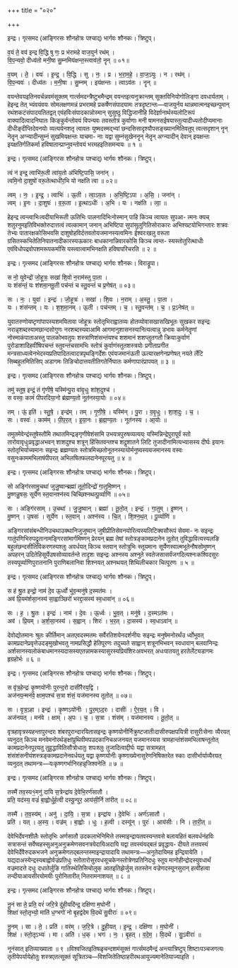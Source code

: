 +++
title = "०२०"

+++


इन्द्रः। गृत्समद (आङ्गिरसः शौनहोत्रः पश्चाद्) भार्गवः शौनकः। त्रिष्टुप्।

व॒यं ते॒ वय॑ इन्द्र वि॒द्धि षु णः॒ प्र भ॑रामहे वाज॒युर्न रथ॑म् ।  
वि॒प॒न्यवो॒ दीध्य॑तो मनी॒षा सु॒म्नमिय॑क्षन्त॒स्त्वाव॑तो॒ नॄन् ॥ ०१॥

व॒यम् । ते॒ । वयः॑ । इ॒न्द्र॒ । वि॒द्धि । सु । नः॒ । प्र । भ॒रा॒म॒हे॒ । वा॒ज॒ऽयुः । न । रथ॑म् ।  
वि॒प॒न्यवः॑ । दीध्य॑तः । म॒नी॒षा । सु॒म्नम् । इय॑क्षन्तः । त्वाऽव॑तः । नॄन् ॥

वयन्तेवयइतिनवर्चन्नवमंसूक्तम् गार्त्समदन्त्रैष्टुभमैन्द्रम् वयन्तइत्यनुक्रान्तम् सूक्तविनियोगोलिङ्गा दवधार्यताम् ।हेइन्द्र तेत् भ्यंवयंवयः सोमलक्षणमन्नं प्रभरामहे प्रकर्षेणसंपादयामः तत्रदृष्टान्तः—वाजयुर्नय थान्नमात्मनइच्छन्पुमान् रथंशकटंसंपादयतितद्वत् एवंहविःसंपादकान्नोस्मान् सुसुष्ठु विद्धिजानीहि विदेर्ज्ञानार्थस्यलोटिरूपं वाक्यादित्वादनिघातः किङ्कुर्वन्तोवयं विपन्यवः तवस्तोत्रं कुर्वाणाः मनी षामनसईषयास्तुत्यादीध्यतोदीप्यमानाः दीधीङ्दीप्तिदेवनयोः व्यत्ययेनशतृ त्वावतः युष्मदस्मद्भ्यां छन्दसिसादृश्यौपसङ्ख्यानमितिवतुप् त्वत्सदृशान् नॄन् नेतॄन् अग्न्यादीन्सुम्नं सुखमियक्षन्तः याचमा- नाः यद्वा सुम्नंसुखेननॄन् नेतॄन् अग्न्यादीन् देवान् इयक्षन्तः इयक्षतिर्गतिकर्मा हविषातान्प्राप्नुवन्तोवयं भरमहइतिसमन्वयः ॥ १ ॥

इन्द्रः। गृत्समद (आङ्गिरसः शौनहोत्रः पश्चाद्) भार्गवः शौनकः। त्रिष्टुप्।

त्वं न॑ इन्द्र॒ त्वाभि॑रू॒ती त्वा॑य॒तो अ॑भिष्टि॒पासि॒ जना॑न् ।  
त्वमि॒नो दा॒शुषो॑ वरू॒तेत्थाधी॑र॒भि यो नक्ष॑ति त्वा ॥ ०२॥

त्वम् । नः॒ । इ॒न्द्र॒ । त्वाभिः॑ । ऊ॒ती । त्वा॒ऽय॒तः । अ॒भि॒ष्टि॒ऽपा । अ॒सि॒ । जना॑न् ।  
त्वम् । इ॒नः । दा॒शुषः॑ । व॒रू॒ता । इ॒त्थाऽधीः॑ । अ॒भि । यः । नक्ष॑ति । त्वा॒ ॥

हेइन्द्र त्वन्त्वाभिःत्वदीयाभिरूती ऊतिभिः पालनादिभिःनोस्मान् पाहि किञ्च त्वायतः सुपआ- त्मनः क्यच् शतुरनुमइतिविभक्तेरुदात्तत्वं त्वत्कामान् जनान् अभिष्टिपा सुपांसुलुगितिसोराकारः अभिश्ख्टयोभिगन्तारः शत्रवः तेभ्यः पातारक्षकोसिभवसि दाशुषोहविर्दत्तवतोयजमानस्यत्वमिनः ईश्वरःखलु वरूता ग्रसितस्कभितेतिनिपातनादीकारस्यऊकारः बाधकानान्निवारकोसि किञ्च त्वन्त- स्यस्तोतुरित्थाधीः एवंविधोपद्रवोपशमरूपकर्मासि यस्त्वात्वामभिनक्षति हविषापरिचरति ॥ २ ॥

इन्द्रः। गृत्समद (आङ्गिरसः शौनहोत्रः पश्चाद्) भार्गवः शौनकः। विराड्रूपा।

स नो॒ युवेन्द्रो॑ जो॒हूत्रः॒ सखा॑ शि॒वो न॒राम॑स्तु पा॒ता ।  
यः शंस॑न्तं॒ यः श॑शमा॒नमू॒ती पच॑न्तं च स्तु॒वन्तं॑ च प्र॒णेष॑त् ॥ ०३॥

सः । नः॒ । युवा॑ । इन्द्रः॑ । जो॒हूत्रः॑ । सखा॑ । शि॒वः । न॒राम् । अ॒स्तु॒ । पा॒ता ।  
यः । शंस॑न्तम् । यः । श॒श॒मा॒नम् । ऊ॒ती । पच॑न्तम् । च॒ । स्तु॒वन्त॑म् । च॒ । प्र॒ऽनेष॑त् ॥

युवातरुणोयष्टृणांपापस्यशमयितावा जोहूत्रः स्तोतृभिराह्वातव्यः होतव्योवासखासखिभूतः सुखकर सइन्द्रः नरान्नृशब्दस्यामछान्दसोगुणः नरशब्दस्यवाआमि आगमानुशासनस्यानित्यत्वान्नु डभावः कर्मनेतॄणां नोस्माकंपाताअस्तु पालकोभवतुयः शस्त्राणिशंसन्तंयश्च शशमानं शशप्लुतगतौ क्रियाःकुर्वाणं पुरोडाशादिहवींषिपचन्तं स्तुवन्तंचसामभिः स्तोत्रं कुर्वाणंस्तुतशस्त्रयोः प्रगीताप्रगीत मन्त्रसाध्यत्वेनभेदस्यप्रतिपादितत्वादत्रपृथङ्गिर्देशः एवंयजमानंऊती ऊत्यारक्षणेनप्रणेषत् नयते र्लेटि सिब्बहुलमितिसिप् अडागमः तिङिचोदात्तवतीतिगतेर्निघातः कर्मणापारंप्रापयत् ॥ ३ ॥

इन्द्रः। गृत्समद (आङ्गिरसः शौनहोत्रः पश्चाद्) भार्गवः शौनकः। त्रिष्टुप्।

तमु॑ स्तुष॒ इन्द्रं॒ तं गृ॑णीषे॒ यस्मि॑न्पु॒रा वा॑वृ॒धुः शा॑श॒दुश्च॑ ।  
स वस्वः॒ कामं॑ पीपरदिया॒नो ब्र॑ह्मण्य॒तो नूत॑नस्या॒योः ॥ ०४॥

तम् । ऊं॒ इति॑ । स्तु॒षे॒ । इन्द्र॑म् । तम् । गृ॒णी॒षे॒ । यस्मि॑न् । पु॒रा । व॒वृ॒धुः । शा॒श॒दुः । च॒ ।  
सः । वस्वः॑ । काम॑म् । पी॒प॒र॒त् । इ॒या॒नः । ब्र॒ह्म॒ण्य॒तः । नूत॑नस्य । आ॒योः ॥

तमुतमेवेन्द्रंस्तुषेस्तौमि तथातमिन्द्रङ्गृणीषेशंसामि उभयत्रपुरुषव्यत्यय्ः यस्मिन्निन्द्रेपुरापूर्वं स्तो तारोवावृधुःप्रवृद्धाअभवन् शाशदुश्च शत्रून् हिंसितवन्तश्च शदॢशातने लिटि तुजादीनामित्यभ्यासस्य दीर्घः इयानः स्तोतृभिर्याच्यमानः सइन्द्रः ब्रह्मण्यतः स्तोत्रमिच्छतोनूतनस्यायोर्मनुष्यस्ययजमानस्य वस्वः वसुनःकाममभिलाषंपीपरत् अभिलषितफलदानेनपूरयतु ॥ ४ ॥

इन्द्रः। गृत्समद (आङ्गिरसः शौनहोत्रः पश्चाद्) भार्गवः शौनकः। त्रिष्टुप्।

सो अङ्गि॑रसामु॒चथा॑ जुजु॒ष्वान्ब्रह्मा॑ तूतो॒दिन्द्रो॑ गा॒तुमि॒ष्णन् ।  
मु॒ष्णन्नु॒षसः॒ सूर्ये॑ण स्त॒वानश्न॑स्य चिच्छिश्नथत्पू॒र्व्याणि॑ ॥ ०५॥

सः । अङ्गि॑रसाम् । उ॒चथा॑ । जु॒जु॒ष्वान् । ब्रह्मा॑ । तू॒तो॒त् । इन्द्रः॑ । गा॒तुम् । इ॒ष्णन् ।  
मु॒ष्णन् । उ॒षसः॑ । सूर्ये॑ण । स्त॒वान् । अश्न॑स्य । चि॒त् । शि॒श्न॒थ॒त् । पू॒र्व्याणि॑ ॥

अङ्गिरसांसंबन्धीनिउचथाउक्थानिजुजुष्वान् जुषीप्रीतिसेवनयोरित्यस्यलिटिक्वसौरूपं सेवमा- नः सइन्द्रः गातुंपणिभिरुपद्रुतानामङ्गिरसांमार्गमिष्णन् प्रेरयन् ब्रह्म तेषां स्तोत्रङ्कामप्रदानेन तूतोत् तुविद्धावित्यस्यलङि बहुलंछन्दसीतिविकरणस्यश्लुः अवर्धयत् किञ्च स्तवान् स्तोत्रुभिः स्तूयमानः सूर्येणस्वात्मभूतेनौषसोमुष्णन् अपहरन् उदितेहिसूर्येउषसोव्यावर्तन्ते तादृशः सइन्द्रः अश्नस्य अश्नुते स्वतेजसासर्वंजगदित्यश्नःकश्विदसुरः तस्यपूर्व्याणिपुरातनानि पुराणिबलानिवा शिश्नयत् अश्नथयत् शिथिलीचकार चित्पूरणः ॥ ५ ॥

इन्द्रः। गृत्समद (आङ्गिरसः शौनहोत्रः पश्चाद्) भार्गवः शौनकः। त्रिष्टुप्।

स ह॑ श्रु॒त इन्द्रो॒ नाम॑ दे॒व ऊ॒र्ध्वो भु॑व॒न्मनु॑षे द॒स्मत॑मः ।  
अव॑ प्रि॒यम॑र्शसा॒नस्य॑ सा॒ह्वाञ्छिरो॑ भरद्दा॒सस्य॑ स्व॒धावा॑न् ॥ ०६॥

सः । ह॒ । श्रु॒तः । इन्द्रः॑ । नाम॑ । दे॒वः । ऊ॒र्ध्वः । भु॒व॒त् । मनु॑षे । द॒स्मऽत॑मः ।  
अव॑ । प्रि॒यम् । अ॒र्श॒सा॒नस्य॑ । स॒ह्वान् । शिरः॑ । भ॒र॒त् । दा॒सस्य॑ । स्व॒धाऽवा॑न् ॥

देवोद्योतमानः श्रुतः कीर्तिमान् अतएवदस्मतमः सर्वैरतिशयेनदर्शनीयः सइन्द्रः मनुषेमनोरर्थंउ र्ध्वोभुवत् कामप्रदानेप्रवृत्तेउदङ्मुखोभवतु नामप्रसिद्धौ हेतिपूरणः तदुच्यते साह्वान् शत्रूनभिभवन् स्वधावान् बलवानिन्द्रः अर्शसानस्यलोकंबाधमानस्यदासस्यएतन्नामकस्यासुरस्यप्रियंशिरःअवभरत् अधःपातयतु हरतेर्लेट्यडागमः हृग्रहोर्भः ॥ ६ ॥

इन्द्रः। गृत्समद (आङ्गिरसः शौनहोत्रः पश्चाद्) भार्गवः शौनकः। त्रिष्टुप्।

स वृ॑त्र॒हेन्द्रः॑ कृ॒ष्णयो॑नीः पुरन्द॒रो दासी॑रैरय॒द्वि ।  
अज॑नय॒न्मन॑वे॒ क्षाम॒पश्च॑ स॒त्रा शंसं॒ यज॑मानस्य तूतोत् ॥ ०७॥

सः । वृ॒त्र॒ऽहा । इन्द्रः॑ । कृ॒ष्णऽयो॑नीः । पु॒र॒म्ऽद॒रः । दासीः॑ । ऐ॒र॒य॒त् । वि ।  
अज॑नयत् । मन॑वे । क्षाम् । अ॒पः । च॒ । स॒त्रा । शंस॑म् । यज॑मानस्य । तू॒तो॒त् ॥

वृत्रहावृत्रस्यहन्तापुरन्दरः शंबरपुरान्दारयितासइन्द्रः कृष्णयोनीर्निक्रुष्टजातीःदासीरुपक्षपयित्री रासुरीःसेनाः व्यैरयत् व्यनुदत् किञ्च मनवेमनोरर्थङ्क्षांप्रुथिवीमपउदकानिचअजनयत् यजमानस्यस त्रामहान्तंशंसमभिलाषन्तूतोत् कामप्रदानेनपूरयतु तुव्रुद्धावितिसौत्रोधातुः शपःश्लुः तुजादित्वाद्दीर्घः यद्वा सत्रामहत् शंसंशंसनीयंशस्त्रङ्कामप्रदानेनवर्धयतु यद्वा कृष्णयोनीः कृष्णाख्येनासुरेणनिषिक्तरेत स्काः दासीर्भार्याव्यैरयत् व्यनुदत् तथामन्त्रः—यःकृष्णगर्भानिरहन्नृजिश्वनेति ॥ ७ ॥

इन्द्रः। गृत्समद (आङ्गिरसः शौनहोत्रः पश्चाद्) भार्गवः शौनकः। त्रिष्टुप्।

तस्मै॑ तव॒स्य१॒॑मनु॑ दायि स॒त्रेन्द्रा॑य दे॒वेभि॒रर्ण॑सातौ ।  
प्रति॒ यद॑स्य॒ वज्रं॑ बा॒ह्वोर्धुर्ह॒त्वी दस्यू॒न्पुर॒ आय॑सी॒र्नि ता॑रीत् ॥ ०८॥

तस्मै॑ । त॒व॒स्य॑म् । अनु॑ । दा॒यि॒ । स॒त्रा । इन्द्रा॑य । दे॒वेभिः॑ । अर्ण॑ऽसातौ ।  
प्रति॑ । यत् । अ॒स्य॒ । वज्र॑म् । बा॒ह्वोः । धुः । ह॒त्वी । दस्यू॑न् । पुरः॑ । आय॑सीः । नि । ता॒री॒त् ॥

देवेभिर्देवनशीलैः स्तोतृभिः अर्णसातौ उदकलाभेनिमित्ते तस्माइन्द्रायतवस्यन्तवसे बलायहितं बलवर्धनंहविः सत्रासन्तं सर्वेष्वहस्सुअनुअनुक्रमेणसवनत्रयेदायिअदायि यद्वा तवस्यंयद्बलं प्रवृद्धाय- दीयते तत्तवस्यं देवेभिर्देवैरुदकभजने अनुक्रमेणतद्बलन्तस्माइन्द्रायादायि तथामन्त्रः—अनुतेदायिमह इन्द्रियायेति । यद्यदाअस्येन्द्रस्यबाह्वोर्वज्रंप्रतिधुः स्तोतारोसुरवधसूचकेनस्तोत्रेणप्रतिनिदधुः स्तूय मानोहीन्द्रोदस्युवधार्थं वज्रमादत्ते दधुः दधातेर्लुङि गातिस्थेतिसिचोलुक् आतइतिझेर्जुस् ततस्तेन वज्रेणदस्यूनसुरान् हत्वीहत्वा तन्दीयाआयसीरयोमयीः पुरोनितारीत् नितरामनाशयत् ॥ ८ ॥

इन्द्रः। गृत्समद (आङ्गिरसः शौनहोत्रः पश्चाद्) भार्गवः शौनकः। त्रिष्टुप्।

नू॒नं सा ते॒ प्रति॒ वरं॑ जरि॒त्रे दु॑ही॒यदि॑न्द्र॒ दक्षि॑णा म॒घोनी॑ ।  
शिक्षा॑ स्तो॒तृभ्यो॒ माति॑ ध॒ग्भगो॑ नो बृ॒हद्व॑देम वि॒दथे॑ सु॒वीराः॑ ॥ ०९॥

नू॒नम् । सा । ते॒ । प्रति॑ । वर॑म् । ज॒रि॒त्रे । दु॒ही॒यत् । इ॒न्द्र॒ । दक्षि॑णा । म॒घोनी॑ ।  
शिक्ष॑ । स्तो॒तृऽभ्यः॑ । मा । अति॑ । ध॒क् । भगः॑ । नः॒ । बृ॒हत् । व॒दे॒म॒ । वि॒दथे॑ । सु॒ऽवीराः॑ ॥

नूनंसात् इतिव्याख्याता ॥ ९ ॥विश्वजितइतिषळृचन्दशमंसूक्तं गार्त्समदमैन्द्रं अन्त्यात्रिष्टुप् शिष्टाःपञ्चजगत्यः तृतीयेपर्यायेहोतुः शस्त्रएतत्सूक्तं सूत्रितञ्च—विशजितेतिष्ठाहरीरथआयुज्यमानेतियाज्याइति ।